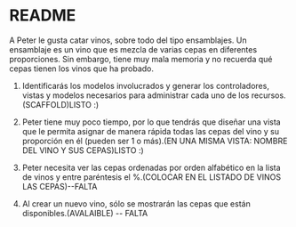 # README

A Peter le gusta catar vinos, sobre todo del tipo ensamblajes. Un ensamblaje es un vino que
es mezcla de varias cepas en diferentes proporciones. Sin embargo, tiene muy mala
memoria y no recuerda qué cepas tienen los vinos que ha probado.

1. Identificarás los modelos involucrados y generar los controladores, vistas y modelos necesarios para administrar cada uno de los recursos.(SCAFFOLD)LISTO :)

2. Peter tiene muy poco tiempo, por lo que tendrás que diseñar una vista que le permita asignar de manera rápida todas las cepas del vino y su proporción en él (pueden ser 1 o más).(EN UNA MISMA VISTA: NOMBRE DEL VINO Y SUS CEPAS)LISTO :)

3. Peter necesita ver las cepas ordenadas por orden alfabético en la lista de vinos y entre paréntesis el %.(COLOCAR EN EL LISTADO DE VINOS LAS CEPAS)--FALTA

4. Al crear un nuevo vino, sólo se mostrarán las cepas que están disponibles.(AVALAIBLE) -- FALTA
